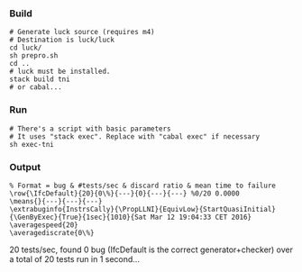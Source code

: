 ### Build

    # Generate luck source (requires m4)
    # Destination is luck/luck
    cd luck/
    sh prepro.sh
    cd ..
    # luck must be installed.
    stack build tni
    # or cabal...

### Run

    # There's a script with basic parameters
    # It uses "stack exec". Replace with "cabal exec" if necessary
    sh exec-tni

### Output

    % Format = bug & #tests/sec & discard ratio & mean time to failure
	\row{\IfcDefault}{20}{0\%}{---}{0}{---}{---} %0/20 0.0000
	\means{}{---}{---}{---}
	\extrabuginfo{InstrsCally}{\PropLLNI}{EquivLow}{StartQuasiInitial}{\GenByExec}{True}{1sec}{1010}{Sat Mar 12 19:04:33 CET 2016}
	\averagespeed{20}
	\averagediscrate{0\%}

20 tests/sec, found 0 bug (IfcDefault is the correct generator+checker)
 over a total of 20 tests run in 1 second...
